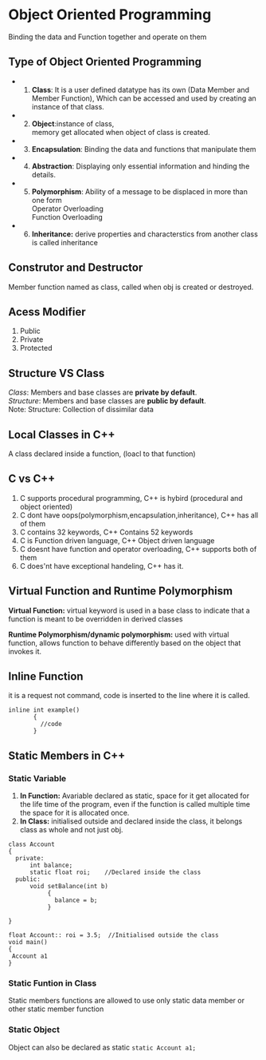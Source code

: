 # Object Oriented Programming
Binding the data and Function together and operate on them

## Type of Object Oriented Programming
  - 1. **Class**: It is a user defined datatype has its own (Data Member and Member Function), Which can be accessed and used by creating an instance of that class.
  - 2. **Object**:instance of class,  
                  memory get allocated when object of class is created.
  - 3. **Encapsulation**: Binding the data and functions that manipulate them
  - 4. **Abstraction**: Displaying only essential information and hinding the details.
  - 5. **Polymorphism**: Ability of a message to be displaced in more than one form  
        Operator Overloading  
        Function Overloading  

   - 6. **Inheritance:** derive properties and characterstics from another class is called inheritance

## Construtor and Destructor
Member function named as class, called when obj is created or destroyed.

## Acess Modifier
1. Public
2. Private
3. Protected

## Structure VS Class
_Class_: Members and base classes are **private by default**.  
_Structure_: Members and base classes are **public by default**.  
Note: Structure: Collection of dissimilar data

## Local Classes in C++
A class declared inside a function, (loacl to that function)

## C vs C++
1. C supports procedural programming, C++ is hybird (procedural and object oriented)
2. C dont have oops(polymorphism,encapsulation,inheritance), C++ has all of them
3. C contains 32 keywords, C++ Contains 52 keywords
4. C is Function driven language, C++ Object driven language
5. C doesnt have function and operator overloading, C++ supports both of them
6. C does'nt have exceptional handeling, C++ has it.

## Virtual Function and Runtime Polymorphism
**Virtual Function:** virtual keyword is used in a base class to indicate that a function is meant to be overridden in derived classes

**Runtime Polymorphism/dynamic polymorphism:** used with virtual function, allows function to behave differently based on the object that invokes it.

## Inline Function
it is a request not command, code is inserted to the line where it is called.
```
inline int example()
       {
         //code
       }
```
## Static Members in C++
### Static Variable 
1. **In Function:** Avariable declared as static, space for it get allocated for the life time of the program, even if the function is called multiple time the space for it is allocated once.  
2. **In Class:** initialised outside and declared inside the class, it belongs class as whole and not just obj.
```
class Account
{
  private:
      int balance; 
      static float roi;    //Declared inside the class
  public:
      void setBalance(int b)
           {
             balance = b;
           }

}

float Account:: roi = 3.5;  //Initialised outside the class
void main()
{
 Account a1
}
```

### Static Funtion in Class
Static members functions are allowed to use only static data member or other static member function 

### Static Object
Object can also be declared as static `static Account a1;`

   


